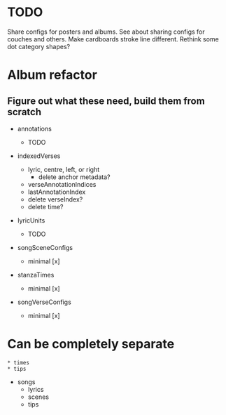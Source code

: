 # TODO
Share configs for posters and albums.
See about sharing configs for couches and others.
Make cardboards stroke line different.
Rethink some dot category shapes?

# Album refactor

## Figure out what these need, build them from scratch
* annotations
    * TODO

* indexedVerses
    * lyric, centre, left, or right
        * delete anchor metadata?
    * verseAnnotationIndices
    * lastAnnotationIndex
    * delete verseIndex?
    * delete time?

* lyricUnits
    * TODO

* songSceneConfigs
    * minimal [x]

* stanzaTimes
    * minimal [x]

* songVerseConfigs
    * minimal [x]

# Can be completely separate
    * times
    * tips

* songs
    * lyrics
    * scenes
    * tips